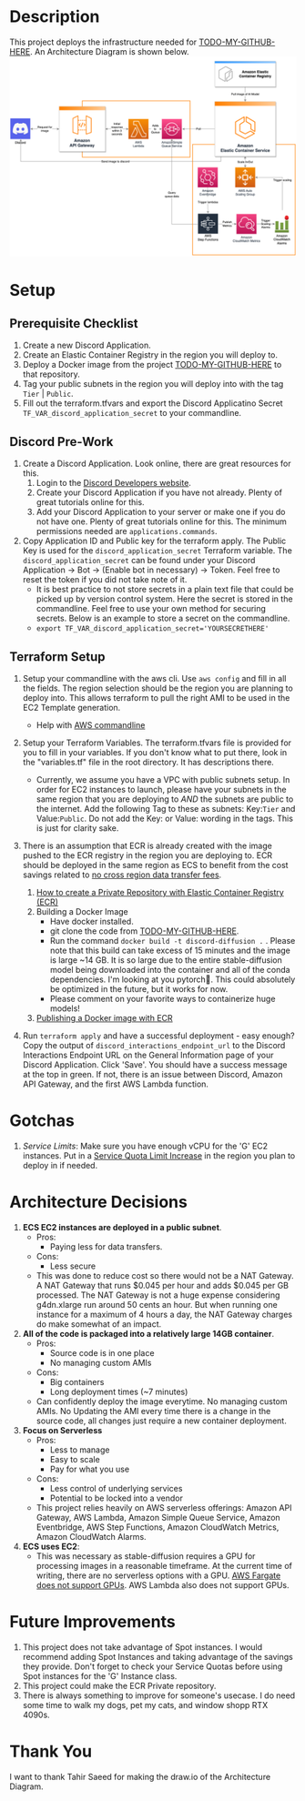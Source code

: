 # Description
This project deploys the infrastructure needed for [TODO-MY-GITHUB-HERE](). An Architecture Diagram is shown below.
![Infrastructure Diagram](/files/discord-diffusion-pic.png)

# Setup
## Prerequisite Checklist
1. Create a new Discord Application.
2. Create an Elastic Container Registry in the region you will deploy to.
3. Deploy a Docker image from the project [TODO-MY-GITHUB-HERE]() to that repository.
4. Tag your public subnets in the region you will deploy into with the tag ```Tier``` | ```Public```.
5. Fill out the terraform.tfvars and export the Discord Applicatino Secret ```TF_VAR_discord_application_secret``` to your commandline.

## Discord Pre-Work
1. Create a Discord Application. Look online, there are great resources for this. 
    1. Login to the [Discord Developers website](https://discord.com/developers/applications).
    2. Create your Discord Application if you have not already. Plenty of great tutorials online for this.
    3. Add your Discord Application to your server or make one if you do not have one. Plenty of great tutorials online for this. The minimum permissions needed are ```applications.commands```.
2. Copy Application ID and Public key for the terraform apply. The Public Key is used for the ```discord_application_secret``` Terraform variable. The ```discord_application_secret``` can be found under your Discord Application -> Bot -> (Enable bot in necessary) -> Token. Feel free to reset the token if you did not take note of it.
    * It is best practice to not store secrets in a plain text file that could be picked up by version control system. Here the secret is stored in the commandline. Feel free to use your own method for securing secrets. Below is an example to store a secret on the commandline. 
    * ```export TF_VAR_discord_application_secret='YOURSECRETHERE'```

## Terraform Setup
1. Setup your commandline with the aws cli. Use ```aws config``` and fill in all the fields. The region selection should be the region you are planning to deploy into. This allows terraform to pull the right AMI to be used in the EC2 Template generation. 
    * Help with [AWS commandline](https://docs.aws.amazon.com/cli/latest/userguide/cli-chap-configure.html) 
2. Setup your Terraform Variables. The terraform.tfvars file is provided for you to fill in your variables. If you don't know what to put there, look in the "variables.tf" file in the root directory. It has descriptions there. 
    * Currently, we assume you have a VPC with public subnets setup. In order for EC2 instances to launch, please have your subnets in the same region that you are deploying to *AND* the subnets are public to the internet. Add the following Tag to these as subnets: Key:```Tier``` and Value:```Public```. Do not add the Key: or Value: wording in the tags. This is just for clarity sake.
3. There is an assumption that ECR is already created with the image pushed to the ECR registry in the region you are deploying to. ECR should be deployed in the same region as ECS to benefit from the cost savings related to [no cross region data transfer fees](https://aws.amazon.com/blogs/containers/understanding-data-transfer-costs-for-aws-container-services/).
    1. [How to create a Private Repository with Elastic Container Registry (ECR)](https://docs.aws.amazon.com/AmazonECR/latest/userguide/repository-create.html)
    2. Building a Docker Image
        * Have docker installed.
        * git clone the code from [TODO-MY-GITHUB-HERE]().
        * Run the command ```docker build -t discord-diffusion .``` . Please note that this build can take excess of 15 minutes and the image is large ~14 GB. It is so large due to the entire stable-diffusion model being downloaded into the container and all of the conda dependencies. I'm looking at you pytorch🤨. This could absolutely be optimized in the future, but it works for now.
        * Please comment on your favorite ways to containerize huge models!
    3. [Publishing a Docker image with ECR](https://docs.aws.amazon.com/AmazonECR/latest/userguide/docker-push-ecr-image.html)

4. Run ```terraform apply``` and have a successful deployment - easy enough? Copy the output of ```discord_interactions_endpoint_url``` to the Discord Interactions Endpoint URL on the General Information page of your Discord Application. Click 'Save'. You should have a success message at the top in green. If not, there is an issue between Discord, Amazon API Gateway, and the first AWS Lambda function.

# Gotchas
1. *Service Limits*: Make sure you have enough vCPU for the 'G' EC2 instances. Put in a [Service Quota Limit Increase](https://console.aws.amazon.com/servicequotas/home) in the region you plan to deploy in if needed.

# Architecture Decisions
1. **ECS EC2 instances are deployed in a public subnet**. 
    * Pros: 
        * Paying less for data transfers.
    * Cons: 
        * Less secure
    * This was done to reduce cost so there would not be a NAT Gateway. A NAT Gateway that runs $0.045 per hour and adds $0.045 per GB processed. The NAT Gateway is not a huge expense considering g4dn.xlarge run around 50 cents an hour. But when running one instance for a maximum of 4 hours a day, the NAT Gateway charges do make somewhat of an impact.
2. **All of the code is packaged into a relatively large 14GB container**. 
    * Pros: 
        * Source code is in one place
        * No managing custom AMIs
    * Cons: 
        * Big containers
        * Long deployment times (~7 minutes)
    * Can confidently deploy the image everytime. No managing custom AMIs. No Updating the AMI every time there is a change in the source code, all changes just require a new container deployment.
3. **Focus on Serverless**
    * Pros: 
        * Less to manage
        * Easy to scale
        * Pay for what you use
    * Cons:
        * Less control of underlying services
        * Potential to be locked into a vendor
    * This project relies heavily on AWS serverless offerings: Amazon API Gateway, AWS Lambda, Amazon Simple Queue Service, Amazon Eventbridge, AWS Step Functions, Amazon CloudWatch Metrics, Amazon CloudWatch Alarms.
4. **ECS uses EC2**:
    * This was necessary as stable-diffusion requires a GPU for processing images in a reasonable timeframe. At the current time of writing, there are no serverless options with a GPU. [AWS Fargate does not support GPUs](https://github.com/aws/containers-roadmap/issues/88). AWS Lambda also does not support GPUs.

# Future Improvements
1. This project does not take advantage of Spot instances. I would recommend adding Spot Instances and taking advantage of the savings they provide. Don't forget to check your Service Quotas before using Spot instances for the 'G' Instance class.
2. This project could make the ECR Private repository.
3. There is always something to improve for someone's usecase. I do need some time to walk my dogs, pet my cats, and window shopp RTX 4090s.

# Thank You
I want to thank Tahir Saeed for making the draw.io of the Architecture Diagram. 